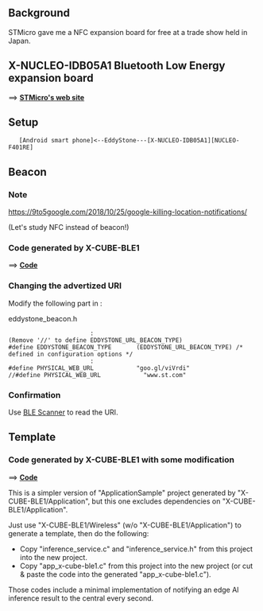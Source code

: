 
## Background

STMicro gave me a NFC expansion board for free at a trade show held in Japan.

## X-NUCLEO-IDB05A1 Bluetooth Low Energy expansion board

==> **[STMicro's web site](https://www.st.com/en/ecosystems/x-nucleo-idb05a1.html)**


## Setup

```
   [Android smart phone]<--EddyStone---[X-NUCLEO-IDB05A1][NUCLEO-F401RE]

```

## Beacon

### Note

https://9to5google.com/2018/10/25/google-killing-location-notifications/

(Let's study NFC instead of beacon!)

### Code generated by X-CUBE-BLE1

==> **[Code](./Beacon)**

### Changing the advertized URI

Modify the following part in :

eddystone_beacon.h
```
                       :
(Remove '//' to define EDDYSTONE_URL_BEACON_TYPE)
#define EDDYSTONE_BEACON_TYPE       (EDDYSTONE_URL_BEACON_TYPE) /* defined in configuration options */
                       :
#define PHYSICAL_WEB_URL            "goo.gl/viVrdi"
//#define PHYSICAL_WEB_URL            "www.st.com"

```

### Confirmation

Use [BLE Scanner](https://play.google.com/store/apps/details?id=com.macdom.ble.blescanner&hl=en) to read the URI.


## Template

### Code generated by X-CUBE-BLE1 with some modification

==> **[Code](./Template)**

This is a simpler version of "ApplicationSample" project generated by "X-CUBE-BLE1/Application", but this one excludes dependencies on "X-CUBE-BLE1/Application".

Just use "X-CUBE-BLE1/Wireless" (w/o "X-CUBE-BLE1/Application") to generate a template, then do the following:

- Copy "inference_service.c" and "inference_service.h" from this project into the new project.
- Copy "app_x-cube-ble1.c" from this project into the new project (or cut & paste the code into the generated "app_x-cube-ble1.c").

Those codes include a minimal implementation of notifying an edge AI inference result to the central every second.
